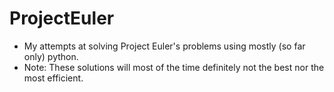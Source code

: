 # ProjectEuler
- My attempts at solving Project Euler's problems using mostly (so far only) python.
- Note: These solutions will most of the time definitely not the best nor the most efficient.
